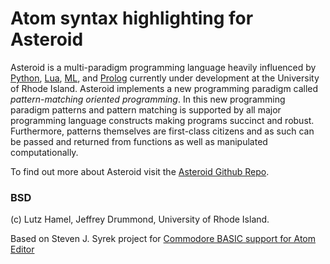 # Atom syntax highlighting for Asteroid

Asteroid is a multi-paradigm programming language heavily influenced by [Python](https://www.python.org), [Lua](http://www.lua.org), [ML](https://www.smlnj.org), and [Prolog](http://www.swi-prolog.org) currently under development at the University of Rhode Island.  Asteroid implements a new programming paradigm called *pattern-matching oriented programming*.  In this new programming paradigm patterns and pattern matching is supported by all major programming language constructs making programs succinct and robust.  Furthermore, patterns themselves are first-class citizens and as such can be passed and returned from functions as well as manipulated computationally.

To find out more about Asteroid visit the [Asteroid Github Repo](https://github.com/lutzhamel/asteroid).

### BSD

(c) Lutz Hamel, Jeffrey Drummond, University of Rhode Island.

Based on Steven J. Syrek project for [Commodore BASIC support for Atom Editor](https://atom.io/packages/language-cbmbasic)

